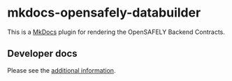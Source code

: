 # mkdocs-opensafely-databuilder

This is a [MkDocs](https://www.mkdocs.org/) plugin for rendering the OpenSAFELY Backend Contracts.


## Developer docs

Please see the [additional information](DEVELOPERS.md).
